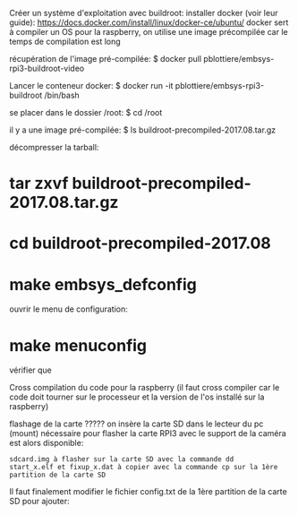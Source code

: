 Créer un système d'exploitation avec buildroot:
  installer docker (voir leur guide): https://docs.docker.com/install/linux/docker-ce/ubuntu/
  docker sert à compiler un OS pour la raspberry, on utilise une image précompilée car le temps de compilation est long
  
récupération de l'image pré-compilée:
$ docker pull pblottiere/embsys-rpi3-buildroot-video

Lancer le conteneur docker:
$ docker run -it pblottiere/embsys-rpi3-buildroot /bin/bash

se placer dans le dossier /root:
$ cd /root

il y a une image pré-compilée:
$ ls
buildroot-precompiled-2017.08.tar.gz

décompresser la tarball:
# tar zxvf buildroot-precompiled-2017.08.tar.gz
# cd buildroot-precompiled-2017.08

# make embsys_defconfig

ouvrir le menu de configuration:
# make menuconfig

vérifier que 





Cross compilation du code pour la raspberry
  (il faut cross compiler car le code doit tourner sur le processeur et la version de l'os installé sur la raspberry)
  
  
  
  
  
  
  
  
flashage de la carte ?????
  on insère la carte SD dans le lecteur du pc (mount)
   nécessaire pour flasher la carte RPI3 avec le support de la caméra est alors disponible:

    sdcard.img à flasher sur la carte SD avec la commande dd
    start_x.elf et fixup_x.dat à copier avec la commande cp sur la 1ère partition de la carte SD

Il faut finalement modifier le fichier config.txt de la 1ère partition de la carte SD pour ajouter:

